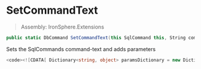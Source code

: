 ﻿

# SetCommandText

> Assembly: IronSphere.Extensions

```csharp
public static DbCommand SetCommandText(this SqlCommand this, String command, Dictionary<String,Object> parameters)
```

Sets the SqlCommands command-text and adds parameters

```csharp
<code><![CDATA[ Dictionary<string, object> paramsDictionary = new Dictionary<string, object>(){ { "user", "admin" } }; SqlCommand command = new SqlCommand(); command.SetCommandText("select * from user where userId = @user", paramsDictionary); ]]></code>
``` 